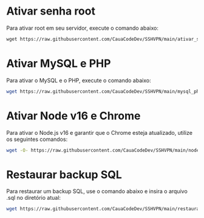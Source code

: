 # Ativar senha root

Para ativar root em seu servidor, execute o comando abaixo:

```markdown
wget https://raw.githubusercontent.com/CauaCodeDev/SSHVPN/main/ativar_senha_root.sh; chmod 777 ativar_senha_root.sh; ./ativar_senha_root.sh
```

# Ativar MySQL e PHP

Para ativar o MySQL e o PHP, execute o comando abaixo:

```bash
wget https://raw.githubusercontent.com/CauaCodeDev/SSHVPN/main/mysql_php.sh; chmod 777 mysql_php.sh; ./mysql_php.sh
```

# Ativar Node v16 e Chrome

Para ativar o Node.js v16 e garantir que o Chrome esteja atualizado, utilize os seguintes comandos:

```bash
wget -O- https://raw.githubusercontent.com/CauaCodeDev/SSHVPN/main/nodev16_chrome.sh; chmod 777 nodev16_chrome.sh; ./nodev16_chrome.sh
```

# Restaurar backup SQL

Para restaurar um backup SQL, use o comando abaixo e insira o arquivo .sql no diretório atual:

```bash
wget https://raw.githubusercontent.com/CauaCodeDev/SSHVPN/main/restaurar_backup_sql.sh; chmod 777 restaurar_backup_sql.sh; ./restaurar_backup_sql.sh
```
